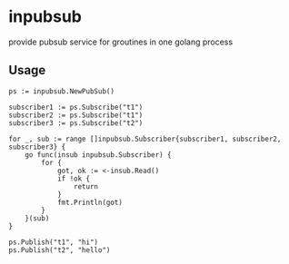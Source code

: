 # inpubsub

provide pubsub service for groutines in one golang process

## Usage

```
ps := inpubsub.NewPubSub()

subscriber1 := ps.Subscribe("t1")
subscriber2 := ps.Subscribe("t1")
subscriber3 := ps.Subscribe("t2")

for _, sub := range []inpubsub.Subscriber{subscriber1, subscriber2, subscriber3} {
	go func(insub inpubsub.Subscriber) {
		for {
			got, ok := <-insub.Read()
			if !ok {
				return
			}
			fmt.Println(got)
		}
	}(sub)
}

ps.Publish("t1", "hi")
ps.Publish("t2", "hello")
```
